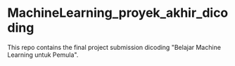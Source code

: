# MachineLearning_proyek_akhir_dicoding
This repo contains the final project submission dicoding "Belajar Machine Learning untuk Pemula".

